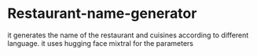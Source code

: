 # Restaurant-name-generator
it generates the name of the restaurant and cuisines according to different language.
it uses hugging face mixtral for the parameters 

